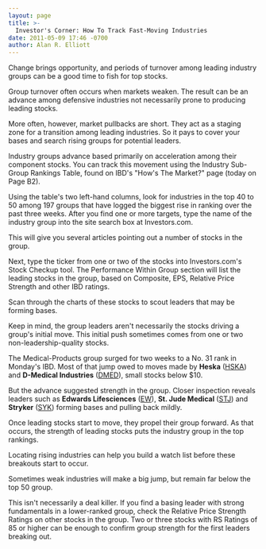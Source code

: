 ```yaml
---
layout: page
title: >-
  Investor's Corner: How To Track Fast-Moving Industries
date: 2011-05-09 17:46 -0700
author: Alan R. Elliott
---
```





Change brings opportunity, and periods of turnover among leading industry groups can be a good time to fish for top stocks.

  

Group turnover often occurs when markets weaken. The result can be an advance among defensive industries not necessarily prone to producing leading stocks.

  

More often, however, market pullbacks are short. They act as a staging zone for a transition among leading industries. So it pays to cover your bases and search rising groups for potential leaders.

  

Industry groups advance based primarily on acceleration among their component stocks. You can track this movement using the Industry Sub-Group Rankings Table, found on IBD's "How's The Market?" page (today on Page B2).

  

Using the table's two left-hand columns, look for industries in the top 40 to 50 among 197 groups that have logged the biggest rise in ranking over the past three weeks. After you find one or more targets, type the name of the industry group into the site search box at Investors.com.

  

This will give you several articles pointing out a number of stocks in the group.

  

Next, type the ticker from one or two of the stocks into Investors.com's Stock Checkup tool. The Performance Within Group section will list the leading stocks in the group, based on Composite, EPS, Relative Price Strength and other IBD ratings.

  

Scan through the charts of these stocks to scout leaders that may be forming bases.

  

Keep in mind, the group leaders aren't necessarily the stocks driving a group's initial move. This initial push sometimes comes from one or two non-leadership-quality stocks.

  

The Medical-Products group surged for two weeks to a No. 31 rank in Monday's IBD. Most of that jump owed to moves made by **Heska** ([HSKA](https://research.investors.com/quote.aspx?symbol=HSKA)) and **D-Medical Industries** ([DMED](https://research.investors.com/quote.aspx?symbol=DMED)), small stocks below \$10.

  

But the advance suggested strength in the group. Closer inspection reveals leaders such as **Edwards Lifesciences** ([EW](https://research.investors.com/quote.aspx?symbol=EW)), **St. Jude Medical** ([STJ](https://research.investors.com/quote.aspx?symbol=STJ)) and **Stryker** ([SYK](https://research.investors.com/quote.aspx?symbol=SYK)) forming bases and pulling back mildly.

  

Once leading stocks start to move, they propel their group forward. As that occurs, the strength of leading stocks puts the industry group in the top rankings.

  

Locating rising industries can help you build a watch list before these breakouts start to occur.

  

Sometimes weak industries will make a big jump, but remain far below the top 50 group.

  

This isn't necessarily a deal killer. If you find a basing leader with strong fundamentals in a lower-ranked group, check the Relative Price Strength Ratings on other stocks in the group. Two or three stocks with RS Ratings of 85 or higher can be enough to confirm group strength for the first leaders breaking out.




